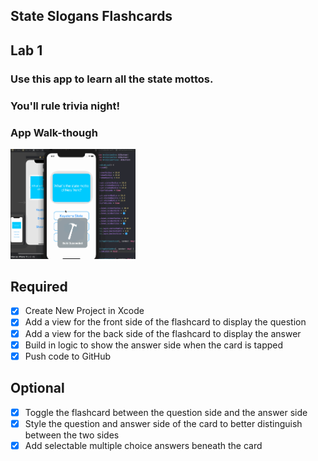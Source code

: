 ## State Slogans Flashcards

## Lab 1

### Use this app to learn all the state mottos. 
### You'll rule trivia night!


### App Walk-though


<img src="https://github.com/hoopisano/Flashcards/raw/main/Lab1Walkthrough.gif" width=200><br>



## Required
- [x] Create New Project in Xcode
- [x] Add a view for the front side of the flashcard to display the question
- [x] Add a view for the back side of the flashcard to display the answer
- [x] Build in logic to show the answer side when the card is tapped
- [x] Push code to GitHub

## Optional
- [x] Toggle the flashcard between the question side and the answer side
- [x] Style the question and answer side of the card to better distinguish between the two sides
- [x] Add selectable multiple choice answers beneath the card
